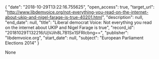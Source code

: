 {
  "date": "2018-10-29T13:22:16.755625", 
  "open_access": true, 
  "target_url": "http://www.libdemvoice.org/not-everything-you-read-on-the-internet-about-ukip-and-nigel-farage-is-true-40201.html", 
  "description": null, 
  "end_date": null, 
  "title": "Liberal democrat Voice: Not everything you read on the internet about UKIP and Nigel Farage is true", 
  "record_id": "20181029T132216/UjVJih8L7B1Sx1SFRIcbng==", 
  "publisher": "libdemvoice.org", 
  "start_date": null, 
  "subject": "European Parliament Elections 2014"
}

None